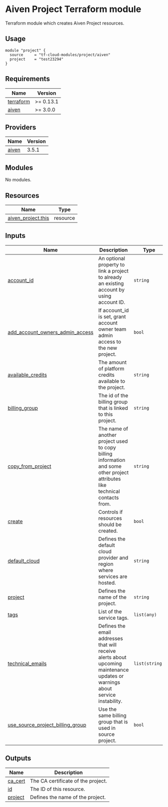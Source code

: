 # Aiven Project Terraform module

Terraform module which creates Aiven Project resources.

## Usage

```hcl
module "project" {
  source     = "tf-cloud-modules/project/aiven"
  project    = "test23294"
}
```

<!-- BEGIN_TF_DOCS -->
## Requirements

| Name | Version |
|------|---------|
| <a name="requirement_terraform"></a> [terraform](#requirement\_terraform) | >= 0.13.1 |
| <a name="requirement_aiven"></a> [aiven](#requirement\_aiven) | >= 3.0.0 |

## Providers

| Name | Version |
|------|---------|
| <a name="provider_aiven"></a> [aiven](#provider\_aiven) | 3.5.1 |

## Modules

No modules.

## Resources

| Name | Type |
|------|------|
| [aiven_project.this](https://registry.terraform.io/providers/aiven/aiven/latest/docs/resources/project) | resource |

## Inputs

| Name | Description | Type | Default | Required |
|------|-------------|------|---------|:--------:|
| <a name="input_account_id"></a> [account\_id](#input\_account\_id) | An optional property to link a project to already an existing account by using account ID. | `string` | `""` | no |
| <a name="input_add_account_owners_admin_access"></a> [add\_account\_owners\_admin\_access](#input\_add\_account\_owners\_admin\_access) | If account\_id is set, grant account owner team admin access to the new project. | `bool` | `true` | no |
| <a name="input_available_credits"></a> [available\_credits](#input\_available\_credits) | The amount of platform credits available to the project. | `string` | `""` | no |
| <a name="input_billing_group"></a> [billing\_group](#input\_billing\_group) | The id of the billing group that is linked to this project. | `string` | `""` | no |
| <a name="input_copy_from_project"></a> [copy\_from\_project](#input\_copy\_from\_project) | The name of another project used to copy billing information and some other project attributes like technical contacts from. | `string` | `""` | no |
| <a name="input_create"></a> [create](#input\_create) | Controls if resources should be created. | `bool` | `true` | no |
| <a name="input_default_cloud"></a> [default\_cloud](#input\_default\_cloud) | Defines the default cloud provider and region where services are hosted. | `string` | `""` | no |
| <a name="input_project"></a> [project](#input\_project) | Defines the name of the project. | `string` | n/a | yes |
| <a name="input_tags"></a> [tags](#input\_tags) | List of the service tags. | `list(any)` | `[]` | no |
| <a name="input_technical_emails"></a> [technical\_emails](#input\_technical\_emails) | Defines the email addresses that will receive alerts about upcoming maintenance updates or warnings about service instability. | `list(string)` | `[]` | no |
| <a name="input_use_source_project_billing_group"></a> [use\_source\_project\_billing\_group](#input\_use\_source\_project\_billing\_group) | Use the same billing group that is used in source project. | `bool` | `false` | no |

## Outputs

| Name | Description |
|------|-------------|
| <a name="output_ca_cert"></a> [ca\_cert](#output\_ca\_cert) | The CA certificate of the project. |
| <a name="output_id"></a> [id](#output\_id) | The ID of this resource. |
| <a name="output_project"></a> [project](#output\_project) | Defines the name of the project. |
<!-- END_TF_DOCS -->